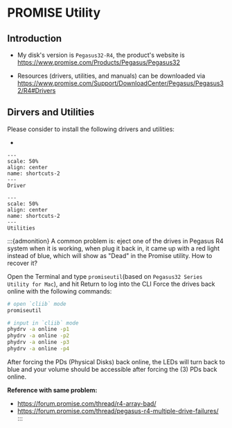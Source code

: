 # PROMISE Utility


## Introduction
- My disk's version is `Pegasus32-R4`, the product's website is https://www.promise.com/Products/Pegasus/Pegasus32

- Resources (drivers, utilities, and manuals) can be downloaded via https://www.promise.com/Support/DownloadCenter/Pegasus/Pegasus32/R4#Drivers


## Dirvers and Utilities

Please consider to install the following drivers and utilities:

- 



```{figure} ./files/promise-driver.jpg
---
scale: 50%
align: center
name: shortcuts-2
---
Driver
```

```{figure} ./files/promiseutil.jpg
---
scale: 50%
align: center
name: shortcuts-2
---
Utilities
```



:::{admonition} A common problem is:  eject one of the drives in Pegasus R4 system when it is working, when plug it back in, it came up with a red light instead of blue, which will show as "Dead" in the Promise utility. How to recover it?

Open the Terminal and type `promiseutil`(based on `Pegasus32 Series Utility for Mac`), and hit Return to log into the CLI
Force the drives back online with the following commands:


```bash
# open `cliib` mode
promiseutil

# input in `cliib` mode
phydrv -a online -p1
phydrv -a online -p2
phydrv -a online -p3
phydrv -a online -p4
```

After forcing the PDs (Physical Disks) back online, the LEDs will turn back to blue and your volume should be accessible after forcing the (3) PDs back online.

**Reference with same problem:**
- https://forum.promise.com/thread/r4-array-bad/
- https://forum.promise.com/thread/pegasus-r4-multiple-drive-failures/
:::

